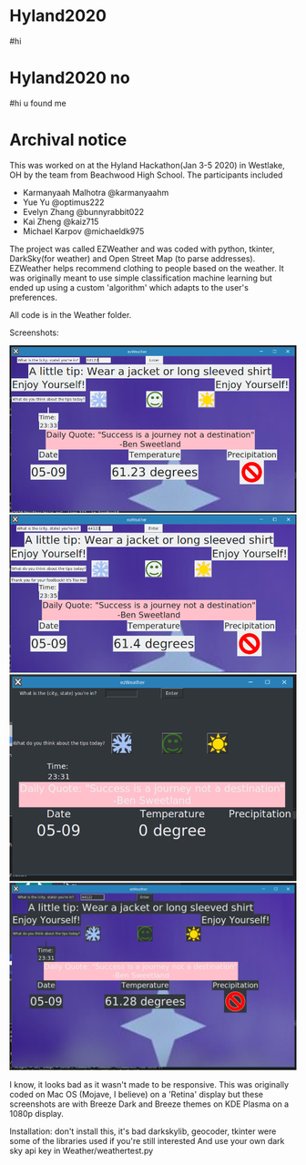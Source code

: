 # Hyland2020


#hi
# Hyland2020 no

























#hi u found me 


# Archival notice

This was worked on at the Hyland Hackathon(Jan 3-5 2020) in Westlake, OH by the team from Beachwood High School.
The participants included
* Karmanyaah Malhotra @karmanyaahm
* Yue Yu @optimus222
* Evelyn Zhang @bunnyrabbit022
* Kai Zheng @kaiz715
* Michael Karpov @michaeldk975

The project was called EZWeather and was coded with python, tkinter, DarkSky(for weather) and Open Street Map (to parse addresses).
EZWeather helps recommend clothing to people based on the weather. It was originally meant to use simple classification machine learning but ended up using a custom 'algorithm' which adapts to the user's preferences.

All code is in the Weather folder.

Screenshots:

![alt text](https://github.com/Beachwood-High-School/Hyland2020/blob/master/screenshots/breeze_weather.png "Breeze theme, weather")
![alt text](https://github.com/Beachwood-High-School/Hyland2020/blob/master/screenshots/breeze_withFeedback.png "Breeze theme, with feedback")
![alt text](https://github.com/Beachwood-High-School/Hyland2020/blob/master/screenshots/breezedark_starting.png "Breeze Dark theme, app first screen")
![alt text](https://github.com/Beachwood-High-School/Hyland2020/blob/master/screenshots/breezedark_weather.png "Breeze Dark theme, app showing weather")

I know, it looks bad as it wasn't made to be responsive. This was originally coded on Mac OS (Mojave, I believe) on a 'Retina' display but these screenshots are with Breeze Dark and Breeze themes on KDE Plasma on a 1080p display.

Installation:
don't install this, it's bad
darkskylib, geocoder, tkinter were some of the libraries used if you're still interested
And use your own dark sky api key in Weather/weathertest.py
